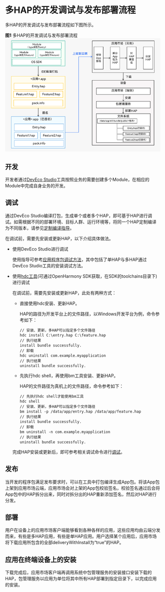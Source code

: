 # 多HAP的开发调试与发布部署流程

多HAP的开发调试与发布部署流程如下图所示。

**图1** 多HAP的开发调试与发布部署流程
![hap-release](figures/hap-release.png)

## 开发
开发者通过[DevEco Studio](https://developer.harmonyos.com/cn/develop/deveco-studio)工具按照业务的需要创建多个Module，在相应的Module中完成自身业务的开发。

## 调试
通过DevEco Studio编译打包，生成单个或者多个HAP，即可基于HAP进行调试。如需根据不同的部署环境、目标人群、运行环境等，将同一个HAP定制编译为不同版本，请参见[定制编译指导](https://developer.harmonyos.com/cn/docs/documentation/doc-guides-V3/customized-multi-targets-and-products-0000001430013853-V3?catalogVersion=V3)。

在调试前，需要先安装或更新HAP，以下介绍具体做法。
* 使用DevEco Studio进行调试

   使用指导可参考[应用程序包调试方法](https://developer.harmonyos.com/cn/docs/documentation/doc-guides-V3/ide_debug_device-0000001053822404-V3?catalogVersion=V3#section10491183521520)，其中包括了单HAP与多HAP通过DevEco Studio工具的安装调试方法。

* 使用[hdc工具](../../device-dev/subsystems/subsys-toolchain-hdc-guide.md)(可通过OpenHarmony SDK获取，在SDK的toolchains目录下)进行调试
   
   在调试前，需要先安装或更新HAP，此处有两种方式：

   * 直接使用hdc安装、更新HAP。 

     HAP的路径为开发平台上的文件路径，以Windows开发平台为例，命令参考如下：

     ```
     // 安装、更新，多HAP可以指定多个文件路径
     hdc install C:\entry.hap C:\feature.hap
     // 执行结果
     install bundle successfully.
     // 卸载
     hdc uninstall com.example.myapplication
     // 执行结果
     uninstall bundle successfully.
     ```
 
   * 先执行hdc shell，再使用bm工具安装、更新HAP。

      HAP的文件路径为真机上的文件路径，命令参考如下：
      
      ```
      // 先执行hdc shell才能使用bm工具
      hdc shell
      // 安装、更新，多HAP可以指定多个文件路径
      bm install -p /data/app/entry.hap /data/app/feature.hap
      // 执行结果
      install bundle successfully.
      // 卸载
      bm uninstall -n com.example.myapplication
      // 执行结果
      uninstall bundle successfully.
      ```
    完成HAP安装或更新后，即可参考相关调试命令进行[调试](../tools/aa-tool.md)。

## 发布
当开发的程序包满足发布要求时，可以在工具中打包编译生成App包。将该App包上架到应用市场云端，应用市场会对上架的App包校验签名，校验签名通过后会将App包中的HAP拆分出来，同时对拆分出的HAP重新添加签名，然后对HAP进行分发。

## 部署
用户在设备上的应用市场客户端能够看到各种各样的应用，这些应用均由云端分发而来，有些是多HAP应用，有些是单HAP应用。用户选择某个应用后，应用市场将下载应用所包含的全部deliveryWithInstall为“true”的HAP。

## 应用在终端设备上的安装
下载完成后，应用市场客户端再调用系统中包管理服务的安装接口安装下载的HAP，包管理服务以应用为单位将其中所有HAP部署到指定目录下，以完成应用的安装。
